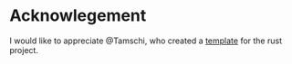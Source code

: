 # Acknowlegement

I would like to appreciate @Tamschi, who created a [template](https://github.com/Tamschi/rust-template) for the rust project.
